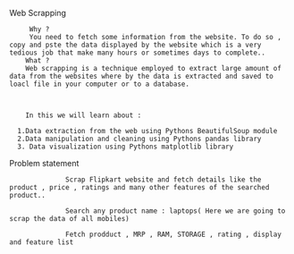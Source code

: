 Web Scrapping


         Why ?
         You need to fetch some information from the website. To do so , copy and pste the data displayed by the website which is a very tedious job that make many hours or sometimes days to complete.. 
        What ?
        Web scrapping is a technique employed to extract large amount of data from the websites where by the data is extracted and saved to loacl file in your computer or to a database.
        
        
        
        In this we will learn about :

      1.Data extraction from the web using Pythons BeautifulSoup module
      2.Data manipulation and cleaning using Pythons pandas library
      3. Data visualization using Pythons matplotlib library



Problem statement


                  Scrap Flipkart website and fetch details like the product , price , ratings and many other features of the searched product..

                  Search any product name : laptops( Here we are going to scrap the data of all mobiles)
                   
                  Fetch prodduct , MRP , RAM, STORAGE , rating , display and feature list
